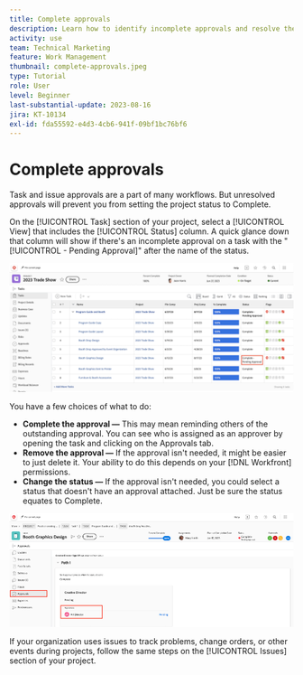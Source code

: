 ```yaml
---
title: Complete approvals
description: Learn how to identify incomplete approvals and resolve them so you can close your project in [!DNL  Workfront].
activity: use
team: Technical Marketing
feature: Work Management
thumbnail: complete-approvals.jpeg
type: Tutorial
role: User
level: Beginner
last-substantial-update: 2023-08-16
jira: KT-10134
exl-id: fda55592-e4d3-4cb6-941f-09bf1bc76bf6
---
```

# Complete approvals

Task and issue approvals are a part of many workflows. But unresolved approvals will prevent you from setting the project status to Complete.

On the [!UICONTROL Task] section of your project, select a [!UICONTROL View] that includes the [!UICONTROL Status] column. A quick glance down that column will show if there's an incomplete approval on a task with the "[!UICONTROL - Pending Approval]" after the name of the status.

![Project showing incomplete approval](assets/approval-pending.png)

You have a few choices of what to do:

* **Complete the approval —** This may mean reminding others of the outstanding approval. You can see who is assigned as an approver by opening the task and clicking on the Approvals tab.
* **Remove the approval —** If the approval isn't needed, it might be easier to just delete it. Your ability to do this depends on your [!DNL Workfront] permissions.
* **Change the status —** If the approval isn't needed, you could select a status that doesn't have an approval attached. Just be sure the status equates to Complete.

![Project showing task approvers](assets/task-approvers.png)

If your organization uses issues to track problems, change orders, or other events during projects, follow the same steps on the [!UICONTROL Issues] section of your project.
